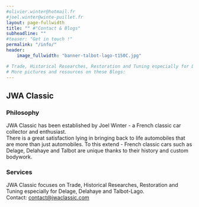```yaml
---
#olivier.winter@hotmail.fr
#joel.winter@winte-puillet.fr
layout: page-fullwidth
title: "" #"Contact & Blogs"
subheadline: ""
#teaser: "Get in touch !"
permalink: "/info/"
header:
    image_fullwidth: "banner-talbot-lago-t150C.jpg"

# Trade, Historical Researches, Restoration and Tuning especially for Delage, Delahaye and Talbot-Lago.
# More pictures and resources on these Blogs:
---
```


## JWA Classic
### Philosophy
JWA Classic has been established by Joel Winter - a French classic car collector and enthusiast.  
There is a great satisfaction lying in bringing back to life automobiles that are more than just automobiles. To this extend - French classic cars such as Delage, Delahaye and Talbot are unique thanks to their history and custom bodywork.
### Services
JWA Classic focuses on Trade, Historical Researches, Restoration and Tuning especially for Delage, Delahaye and Talbot-Lago.  
Contact: [contact@jwaclassic.com](mailto:contact@jwaclassic.com)
